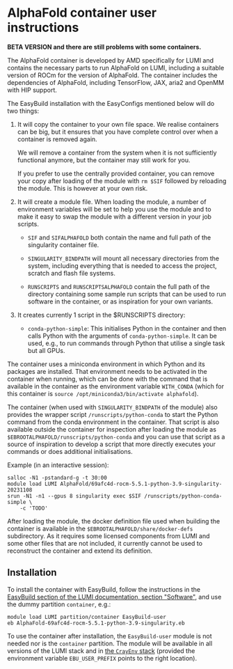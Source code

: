 # AlphaFold container user instructions

**BETA VERSION and there are still problems with some containers.**

The AlphaFold container is developed by AMD specifically for LUMI and contains the
necessary parts to run AlphaFold on LUMI, including a suitable version of ROCm for the version of AlphaFold.
The container includes the dependencies of AlphaFold, including TensorFlow,
JAX, aria2 and OpenMM with HIP support.

The EasyBuild installation with the EasyConfigs mentioned below will do two things:

1.  It will copy the container to your own file space. We realise containers can be
    big, but it ensures that you have complete control over when a container is
    removed again.
    
    We will remove a container from the system when it is not sufficiently functional
    anymore, but the container may still work for you.

    If you prefer to use the centrally provided container, you can remove your copy 
    after loading of the module with `rm $SIF` followed by reloading the module. This
    is however at your own risk. 

2.  It will create a module file. 
    When loading the module, a number of environment variables will
    be set to help you use the module and to make it easy to swap the module with a
    different version in your job scripts.
    
    -   `SIF` and `SIFALPHAFOLD` both contain the name and full path of the singularity
        container file.
        
    -   `SINGULARITY_BINDPATH` will mount all necessary directories from the system,
        including everything that is needed to access the project, scratch and flash
        file systems.

    -   `RUNSCRIPTS` and `RUNSCRIPTSALPHAFOLD` contain the full path of the directory
        containing some sample run scripts that can be used to run software in the 
        container, or as inspiration for your own variants.
        
3.  It creates currently 1 script in the $RUNSCRIPTS directory:

    -   `conda-python-simple`: This initialises Python in the container and then calls Python
        with the arguments of `conda-python-simple`. It can be used, e.g., to run commands
        through Python that utilise a single task but all GPUs.
        
The container uses a miniconda environment in which Python and its packages are installed.
That environment needs to be activated in the container when running, which can be done
with the command that is available in the container as the environment variable
`WITH_CONDA` (which for this container is
`source /opt/miniconda3/bin/activate alphafold`).

The container (when used with `SINGULARITY_BINDPATH` of the module) also provides
the wrapper script `/runscripts/python-conda` to start the Python command from the
conda environment in the container. That script is also available outside the 
container for inspection after loading the module as
`$EBROOTALPHAFOLD/runscripts/python-conda` and you can use that script as a source
of inspiration to develop a script that more directly executes your commands or
does additional initialisations.

Example (in an interactive session):

```
salloc -N1 -pstandard-g -t 30:00
module load LUMI AlphaFold/69afc4d-rocm-5.5.1-python-3.9-singularity-20231108
srun -N1 -n1 --gpus 8 singularity exec $SIF /runscripts/python-conda-simple \
    -c 'TODO'
```

After loading the module, the docker definition file used when building the container
is available in the `$EBROOTALPHAFOLD/share/docker-defs` subdirectory. As it requires some
licensed components from LUMI and some other files that are not included, it currently
cannot be used to reconstruct the container and extend its definition.


## Installation

To install the container with EasyBuild, follow the instructions in the
[EasyBuild section of the LUMI documentation, section "Software"](https://docs.lumi-supercomputer.eu/software/installing/easybuild/),
and use the dummy partition `container`, e.g.:

```
module load LUMI partition/container EasyBuild-user
eb AlphaFold-69afc4d-rocm-5.5.1-python-3.9-singularity.eb
```

To use the container after installation, the `EasyBuild-user` module is not needed nor
is the `container` partition. The module will be available in all versions of the LUMI stack
and in [the `CrayEnv` stack](https://docs.lumi-supercomputer.eu/runjobs/lumi_env/softwarestacks/#crayenv)
(provided the environment variable `EBU_USER_PREFIX` points to the right location).
